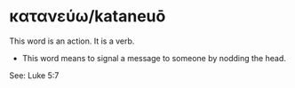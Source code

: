 # κατανεύω/kataneuō
This word is an action. It is a verb.

* This word means to signal a message to someone by nodding the head.

See: Luke 5:7
